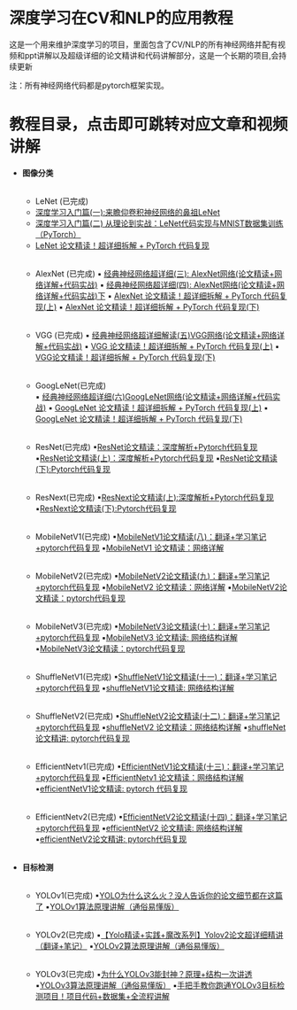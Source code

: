 # 深度学习在CV和NLP的应用教程
这是一个用来维护深度学习的项目，里面包含了CV/NLP的所有神经网络并配有视频和ppt讲解以及超级详细的论文精讲和代码讲解部分，这是一个长期的项目,会持续更新

注：所有神经网络代码都是pytorch框架实现。

# 教程目录，点击即可跳转对应文章和视频讲解

* **图像分类**<br><br>
  
  + LeNet (已完成)
  - [深度学习入门篇(一):来瞻仰卷积神经网络的鼻祖LeNet](http://mp.weixin.qq.com/s/4Mg0YzBpm9T3YOZIqONMhg)
  - [深度学习入门篇(二) 从理论到实战：LeNet代码实现与MNIST数据集训练（PyTorch）](http://mp.weixin.qq.com/s/j0Qx6EEzHWu8oye0SyVk_A)
  - [LeNet 论文精读！超详细拆解 + PyTorch 代码复现](https://www.bilibili.com/video/BV17YkwY7EfL)<br><br>

  + AlexNet (已完成)
  &#9642; [经典神经网络超详细(三): AlexNet网络(论文精读+网络详解+代码实战)](http://mp.weixin.qq.com/s/dbWO40BpcXicyvVZW9y6Ag)
  &#9642; [经典神经网络超详细(四): AlexNet网络(论文精读+网络详解+代码实战)下](http://mp.weixin.qq.com/s/ZerfXptjQOgO_RZ1Ga_WLQ)
  &#9642; [AlexNet 论文精读！超详细拆解 + PyTorch 代码复现(上)](https://www.bilibili.com/video/BV13ukmYhEEc/)
  &#9642; [AlexNet 论文精读！超详细拆解 + PyTorch 代码复现(下)](https://www.bilibili.com/video/BV1ZPC5YUEbz)<br><br>

  + VGG (已完成)
    &#9642; [经典神经网络超详细解读(五)VGG网络(论文精读+网络详解+代码实战)](http://mp.weixin.qq.com/s/Vqod8F93VWHwtPS0Onmtpg)
    &#9642; [VGG 论文精读！超详细拆解 + PyTorch 代码复现(上)](https://www.bilibili.com/video/BV1889EYCEhK)
    &#9642; [VGG论文精读！超详细拆解 + PyTorch 代码复现(下)](https://www.bilibili.com/video/BV13J9ZY9EHz)<br><br>

  + GoogLeNet(已完成)     
    &#9642; [经典神经网络超详细(六)GoogLeNet网络(论文精读+网络详解+代码实战)](http://mp.weixin.qq.com/s/SpQO-aURUiW8maqrM8v5rw)
    &#9642; [GoogLeNet 论文精读！超详细拆解 + PyTorch 代码复现(上)](https://www.bilibili.com/video/BV1MXRGYtEpi)
    &#9642; [GoogLeNet 论文精读！超详细拆解 + PyTorch 代码复现(下)](https://www.bilibili.com/video/BV1MDRGYfEZ6)<br><br>

  + ResNet(已完成)
  &#9642;[ResNet论文精读：深度解析+Pytorch代码复现](http://mp.weixin.qq.com/s/s4HQxEhkT3c4y1IW0dNFIA)
  &#9642;[ResNet论文精读(上)：深度解析+Pytorch代码复现](https://www.bilibili.com/video/BV1AjQGYGEx4)
  &#9642;[ResNet论文精读(下):Pytorch代码复现](https://www.bilibili.com/video/BV1HnQZYKErM)<br><br>

  + ResNext(已完成)
    &#9642;[ResNext论文精读(上):深度解析+Pytorch代码复现](https://www.bilibili.com/video/BV1i8QdYHENU)
    &#9642;[ResNext论文精读(下):Pytorch代码复现](https://www.bilibili.com/video/BV16fXzYnEbj)<br><br>

  + MobileNetV1(已完成)
    &#9642;[MobileNetV1论文精读(八)：翻译+学习笔记+pytorch代码复现](http://mp.weixin.qq.com/s/GoecsEz6qg5X-LzRW9IKZQ)
    &#9642;[MobileNetV1 论文精读：网络详解](https://www.bilibili.com/video/BV1wsXpY6E2a)<br><br>

  + MobileNetV2(已完成)
  &#9642;[MobileNetV2论文精读(九)：翻译+学习笔记+pytorch代码复现](http://mp.weixin.qq.com/s/NWBqD1d8Ml8eFVUZYAOq-Q)
  &#9642;[MobileNetV2 论文精读：网络详解](https://www.bilibili.com/video/BV1KEoBYvE1i)
  &#9642;[MobileNetV2论文精读：pytorch代码复现](https://www.bilibili.com/video/BV1yfoiYtEf7)<br><br>

  + MobileNetV3(已完成)
  &#9642;[MobileNetV3论文精读(十)：翻译+学习笔记+pytorch代码复现](http://mp.weixin.qq.com/s/mK-jb_rbRDTbm-pEt7GO6Q)
  &#9642;[MobileNetV3 论文精读: 网络结构详解](https://www.bilibili.com/video/BV1sQoaYmEbh) 
  &#9642;[MobileNetV3论文精读：pytorch代码复现](https://www.bilibili.com/video/BV1N1oDYeENY)<br><br>

  + ShuffleNetV1(已完成)
  &#9642;[ShuffleNetV1论文精读(十一)：翻译+学习笔记+pytorch代码复现](http://mp.weixin.qq.com/s/miVen8UymlBvybyVCEuPpQ) 
  &#9642;[shuffleNetV1论文精读: 网络结构详解](https://www.bilibili.com/video/BV19JfPYQE5h)<br><br>

  + ShuffleNetV2(已完成)
  &#9642;[ShuffleNetV2论文精读(十二)：翻译+学习笔记+pytorch代码复现](http://mp.weixin.qq.com/s/_ZGBtKZTj-Yc-3f67pCZrg)
  &#9642;[shuffleNetV2 论文精读：网络结构详解](https://www.bilibili.com/video/BV1a8Z1YAEJy)
  &#9642;[shuffleNet 论文精讲: pytorch代码复现](https://www.bilibili.com/video/BV1WUZmYZEoN)<br><br>

  + EfficientNetv1(已完成)
  &#9642;[EfficientNetV1论文精读(十三)：翻译+学习笔记+pytorch代码复现](http://mp.weixin.qq.com/s/1NQBzh2xKOszJtxU76o_SA)
  &#9642;[EfficientNetv1 论文精读：网络结构详解](https://www.bilibili.com/video/BV18SRvYZEcu)
  &#9642;[efficientNetV1论文精读: pytorch 代码复现](https://www.bilibili.com/video/BV1zYR2YuEJS)<br><br>

  + EfficientNetv2(已完成)
  &#9642;[EfficientNetV2论文精读(十四)：翻译+学习笔记+pytorch代码复现](http://mp.weixin.qq.com/s/z7f0y2NjlilLjj7560Fumg)
  &#9642;[efficientNetV2 论文精读: 网络结构详解](https://www.bilibili.com/video/BV1ykdJY3EM7)
  &#9642;[efficientNetV2论文精讲: pytorch代码复现](https://www.bilibili.com/video/BV1SedHYsE8Z)<br><br>


* **目标检测**<br><br>    
  + YOLOv1(已完成)
  &#9642;[YOLO为什么这么火？没人告诉你的论文细节都在这篇了](http://mp.weixin.qq.com/s/kPuk1ZNSCIMDc47F9TkdGw)
  &#9642;[YOLOv1算法原理讲解（通俗易懂版）](https://www.bilibili.com/video/BV1PKLdzDECC)<br><br>  

  + YOLOv2(已完成)
  &#9642;[【Yolo精读+实践+魔改系列】Yolov2论文超详细精讲（翻译+笔记）](http://mp.weixin.qq.com/s/6AX1Elcz7s-tyzfgneAocA)
  &#9642;[YOLOv2算法原理讲解（通俗易懂版）](https://www.bilibili.com/video/BV1cPG9zeEXN)<br><br>  

  + YOLOv3(已完成)
  &#9642;[为什么YOLOv3能封神？原理+结构一次讲透](http://mp.weixin.qq.com/s/_KbT-184mZL24rxrlmzvcg)
  &#9642;[YOLOv3算法原理讲解（通俗易懂版）](https://www.bilibili.com/video/BV18iVRzWEEa)
  &#9642;[手把手教你跑通YOLOv3目标检测项目！项目代码+数据集+全流程讲解](http://mp.weixin.qq.com/s/iLGMHjz0UppfxCGSiExbHA)<br><br>

